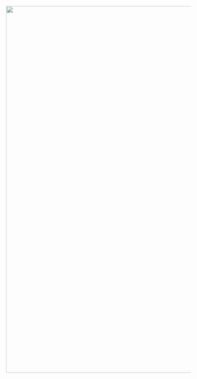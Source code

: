 <div id="header" align="center">
  <img src="https://i.giphy.com/media/v1.Y2lkPTc5MGI3NjExMTRnZW9tcnNoMHA4aTZ6Znd3ZWlxd3AzYWt6NHd1M3VnY2F5bmIxaSZlcD12MV9pbnRlcm5hbF9naWZfYnlfaWQmY3Q9Zw/3ov9jNziFTMfzSumAw/giphy.gif" width="1000"/>
</div>
